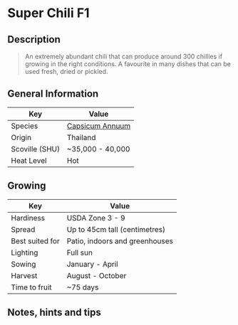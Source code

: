 # Super Chili F1

## Description

> An extremely abundant chili that can produce around 300 chillies if growing in the right conditions. A favourite in many dishes that can be used fresh, dried or pickled.

## General Information

Key | Value
--- | ---
Species | [Capsicum Annuum](.)
Origin | Thailand
Scoville (SHU) | ~35,000 - 40,000
Heat Level | Hot

## Growing

Key | Value
--- | -----
Hardiness | USDA Zone 3 - 9
Spread | Up to 45cm tall (centimetres)
Best suited for | Patio, indoors and greenhouses
Lighting | Full sun
Sowing | January - April
Harvest | August - October
Time to fruit | ~75 days

## Notes, hints and tips
